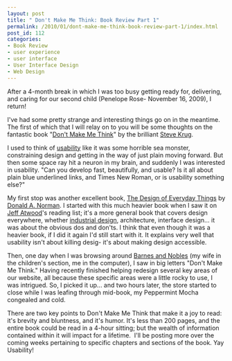 ```yaml
---
layout: post
title: " Don't Make Me Think: Book Review Part 1"
permalink: /2010/01/dont-make-me-think-book-review-part-1/index.html
post_id: 112
categories: 
- Book Review
- user experience
- user interface
- User Interface Design
- Web Design
---
```


After a 4-month break in which I was too busy getting ready for, delivering, and caring for our second child (Penelope Rose- November 16, 2009), I return!

I've had some pretty strange and interesting things go on in the meantime. The first of which that I will relay on to you will be some thoughts on the fantastic book "<a class="zem_slink" title="Don't Make Me Think: A Common Sense Approach to Web Usability, 2nd Edition" rel="amazon" href="http://www.amazon.com/Dont-Make-Me-Think-Usability/dp/0321344758%3FSubscriptionId%3D0G81C5DAZ03ZR9WH9X82%26tag%3Dzemanta-20%26linkCode%3Dxm2%26camp%3D2025%26creative%3D165953%26creativeASIN%3D0321344758">Don't Make Me Think</a>" by the brilliant <a class="zem_slink" title="Steve Krug" rel="homepage" href="http://www.sensible.com/">Steve Krug</a>.

I used to think of <a class="zem_slink" title="Usability" rel="wikipedia" href="http://en.wikipedia.org/wiki/Usability">usability</a> like it was some horrible sea monster, constraining design and getting in the way of just plain moving forward. But then some space ray hit a neuron in my brain, and suddenly I was interested in usability. "Can you develop fast, beautifully, and usable? Is it all about plain blue underlined links, and Times New Roman, or is usability something else?"

My first stop was another excellent book, <a href="http://www.amazon.com/Design-Everyday-Things-Donald-Norman/dp/0465067107/ref=sr_1_1?ie=UTF8&s=books&qid=1263514728&sr=8-1" target="_blank">The Design of Everyday Things</a> by <a class="zem_slink" title="Donald Norman" rel="wikipedia" href="http://en.wikipedia.org/wiki/Donald_Norman">Donald A. Norman</a>. I started with this much heavier book when I saw it on <a class="zem_slink" title="Jeff Atwood" rel="homepage" href="http://www.codinghorror.com">Jeff Atwood</a>'s reading list; it's a more general book that covers design everywhere, whether <a class="zem_slink" title="Industrial design" rel="wikipedia" href="http://en.wikipedia.org/wiki/Industrial_design">industrial design</a>, architecture, interface design... it was about the obvious dos and don'ts. I think that even though it was a heavier book, if I did it again I'd still start with it. It explains very well that usability isn't about killing desig- it's about making design accessible.

Then, one day when I was browsing around <a class="zem_slink" title="Barnes & Noble" rel="homepage" href="http://www.barnesandnobleinc.com/">Barnes and Nobles</a> (my wife in the children's section, me in the computer), I saw in big letters "Don't Make Me Think." Having recently finished helping redesign several key areas of our website, all because these specific areas were a little rocky to use, I was intrigued. So, I picked it up... and two hours later, the store started to close while I was leafing through mid-book, my Peppermint Mocha congealed and cold.

There are two key points to Don't Make Me Think that make it a joy to read: it's brevity and bluntness, and it's humor. It's less than 200 pages, and the entire book could be read in a 4-hour sitting; but the wealth of information contained within it will impact for a lifetime.  I'll be posting more over the coming weeks pertaining to specific chapters and sections of the book. Yay Usability!
